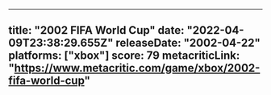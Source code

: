 
---
title: "2002 FIFA World Cup"
date: "2022-04-09T23:38:29.655Z"
releaseDate: "2002-04-22"
platforms: ["xbox"]
score: 79
metacriticLink: "https://www.metacritic.com/game/xbox/2002-fifa-world-cup"
---
